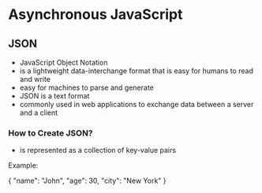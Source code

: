 # Asynchronous JavaScript

## JSON

- JavaScript Object Notation
- is a lightweight data-interchange format that is easy for humans to read and write
- easy for machines to parse and generate
- JSON is a text format
- commonly used in web applications to exchange data between a server and a client

### How to Create JSON?

- is represented as a collection of key-value pairs

Example:

{
"name": "John",
"age": 30,
"city": "New York"
}
